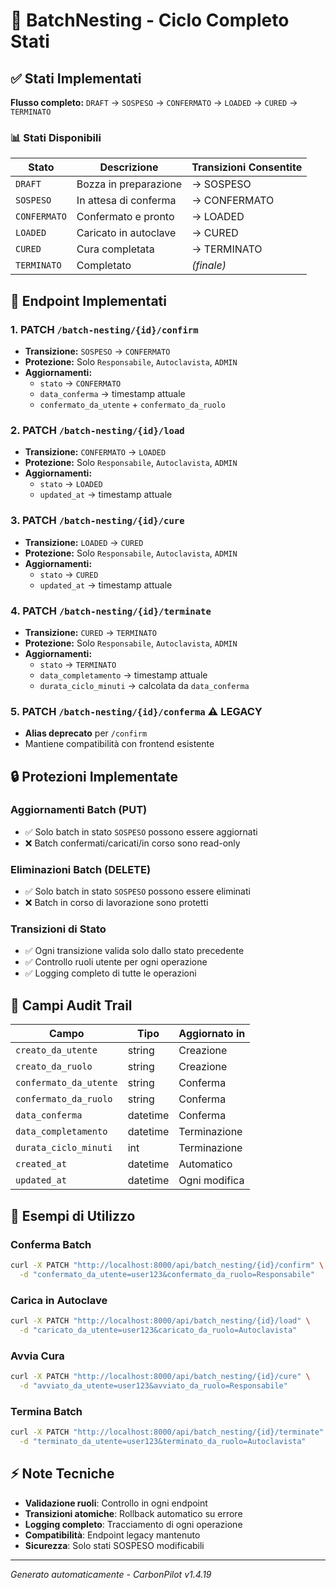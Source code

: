 # 🔄 BatchNesting - Ciclo Completo Stati

## ✅ Stati Implementati

**Flusso completo:** `DRAFT` → `SOSPESO` → `CONFERMATO` → `LOADED` → `CURED` → `TERMINATO`

### 📊 Stati Disponibili

| Stato | Descrizione | Transizioni Consentite |
|-------|-------------|------------------------|
| `DRAFT` | Bozza in preparazione | → SOSPESO |
| `SOSPESO` | In attesa di conferma | → CONFERMATO |
| `CONFERMATO` | Confermato e pronto | → LOADED |
| `LOADED` | Caricato in autoclave | → CURED |
| `CURED` | Cura completata | → TERMINATO |
| `TERMINATO` | Completato | *(finale)* |

## 🔧 Endpoint Implementati

### 1. **PATCH `/batch-nesting/{id}/confirm`**
- **Transizione:** `SOSPESO` → `CONFERMATO`
- **Protezione:** Solo `Responsabile`, `Autoclavista`, `ADMIN`
- **Aggiornamenti:**
  - `stato` → `CONFERMATO`
  - `data_conferma` → timestamp attuale
  - `confermato_da_utente` + `confermato_da_ruolo`

### 2. **PATCH `/batch-nesting/{id}/load`**
- **Transizione:** `CONFERMATO` → `LOADED`
- **Protezione:** Solo `Responsabile`, `Autoclavista`, `ADMIN`
- **Aggiornamenti:**
  - `stato` → `LOADED`
  - `updated_at` → timestamp attuale

### 3. **PATCH `/batch-nesting/{id}/cure`**
- **Transizione:** `LOADED` → `CURED`
- **Protezione:** Solo `Responsabile`, `Autoclavista`, `ADMIN`
- **Aggiornamenti:**
  - `stato` → `CURED`
  - `updated_at` → timestamp attuale

### 4. **PATCH `/batch-nesting/{id}/terminate`**
- **Transizione:** `CURED` → `TERMINATO`
- **Protezione:** Solo `Responsabile`, `Autoclavista`, `ADMIN`
- **Aggiornamenti:**
  - `stato` → `TERMINATO`
  - `data_completamento` → timestamp attuale
  - `durata_ciclo_minuti` → calcolata da `data_conferma`

### 5. **PATCH `/batch-nesting/{id}/conferma`** ⚠️ LEGACY
- **Alias deprecato** per `/confirm`
- Mantiene compatibilità con frontend esistente

## 🔒 Protezioni Implementate

### **Aggiornamenti Batch (PUT)**
- ✅ Solo batch in stato `SOSPESO` possono essere aggiornati
- ❌ Batch confermati/caricati/in corso sono read-only

### **Eliminazioni Batch (DELETE)**
- ✅ Solo batch in stato `SOSPESO` possono essere eliminati
- ❌ Batch in corso di lavorazione sono protetti

### **Transizioni di Stato**
- ✅ Ogni transizione valida solo dallo stato precedente
- ✅ Controllo ruoli utente per ogni operazione
- ✅ Logging completo di tutte le operazioni

## 📝 Campi Audit Trail

| Campo | Tipo | Aggiornato in |
|-------|------|---------------|
| `creato_da_utente` | string | Creazione |
| `creato_da_ruolo` | string | Creazione |
| `confermato_da_utente` | string | Conferma |
| `confermato_da_ruolo` | string | Conferma |
| `data_conferma` | datetime | Conferma |
| `data_completamento` | datetime | Terminazione |
| `durata_ciclo_minuti` | int | Terminazione |
| `created_at` | datetime | Automatico |
| `updated_at` | datetime | Ogni modifica |

## 🚀 Esempi di Utilizzo

### Conferma Batch
```bash
curl -X PATCH "http://localhost:8000/api/batch_nesting/{id}/confirm" \
  -d "confermato_da_utente=user123&confermato_da_ruolo=Responsabile"
```

### Carica in Autoclave
```bash
curl -X PATCH "http://localhost:8000/api/batch_nesting/{id}/load" \
  -d "caricato_da_utente=user123&caricato_da_ruolo=Autoclavista"
```

### Avvia Cura
```bash
curl -X PATCH "http://localhost:8000/api/batch_nesting/{id}/cure" \
  -d "avviato_da_utente=user123&avviato_da_ruolo=Responsabile"
```

### Termina Batch
```bash
curl -X PATCH "http://localhost:8000/api/batch_nesting/{id}/terminate" \
  -d "terminato_da_utente=user123&terminato_da_ruolo=Autoclavista"
```

## ⚡ Note Tecniche

- **Validazione ruoli**: Controllo in ogni endpoint
- **Transizioni atomiche**: Rollback automatico su errore
- **Logging completo**: Tracciamento di ogni operazione
- **Compatibilità**: Endpoint legacy mantenuto
- **Sicurezza**: Solo stati SOSPESO modificabili

---
*Generato automaticamente - CarbonPilot v1.4.19* 